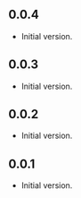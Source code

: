 ## 0.0.4

- Initial version.
## 0.0.3

- Initial version.
## 0.0.2

- Initial version.
## 0.0.1

- Initial version.
